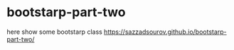 # bootstarp-part-two
here show some bootstarp class
https://sazzadsourov.github.io/bootstarp-part-two/
